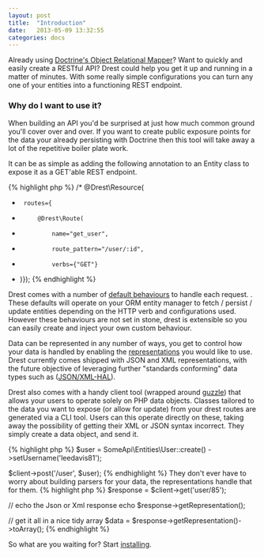 ```yaml
---
layout: post
title:  "Introduction"
date:   2013-05-09 13:32:55
categories: docs
---
```

Already using [Doctrine's Object Relational Mapper](http://www.doctrine-project.org/projects/orm.html)? Want to quickly and easily create a RESTful API? Drest could help you get it up and running in a matter of minutes.
With some really simple configurations you can turn any one of your entities into a functioning REST endpoint. 

### Why do I want to use it?

When building an API you'd be surprised at just how much common ground you'll cover over and over. If you want to create public exposure points for the data your already persisting with Doctrine then this tool will take away a lot of the repetitive boiler plate work.

It can be as simple as adding the following annotation to an Entity class to expose it as a GET'able REST endpoint.

{% highlight php %}
/* @Drest\Resource(
 *      routes={
 *          @Drest\Route(
 *              name="get_user",
 *              route_pattern="/user/:id",
 *              verbs={"GET"}
 * )});
{% endhighlight %}

Drest comes with a number of [default behaviours]({{site.url}}/docs/service-actions) to handle each request. . 
These defaults will operate on your ORM entity manager to fetch / persist / update entities depending on the HTTP verb and configurations used.
However these behaviours are not set in stone, drest is extensible so you can easily create and inject your own custom behaviour.

Data can be represented in any number of ways, you get to control how your data is handled by enabling the [representations]({{site.url}}/docs/representations) you would like to use.
Drest currently comes shipped with JSON and XML representations, with the future objective of leveraging further "standards conforming" data types such as ([JSON/XML-HAL](http://stateless.co/hal_specification.html)).

Drest also comes with a handy client tool (wrapped around [guzzle](http://guzzlephp.org/)) that allows your users to operate solely on PHP data objects. 
Classes tailored to the data you want to expose (or allow for update) from your drest routes are generated via a CLI tool. 
Users can this operate directly on these, taking away the possibility of getting their XML or JSON syntax incorrect. 
They simply create a data object, and send it.  

{% highlight php %}
$user = SomeApi\Entities\User::create()
        ->setUsername('leedavis81');

$client->post('/user', $user);
{% endhighlight %}
They don't ever have to worry about building parsers for your data, the representations handle that for them.
{% highlight php %}
$response = $client->get('user/85');

// echo the Json or Xml response
echo $response->getRepresentation();

// get it all in a nice tidy array
$data = $response->getRepresentation()->toArray();
{% endhighlight %}

So what are you waiting for? Start [installing]({{site.url}}/docs/installation).